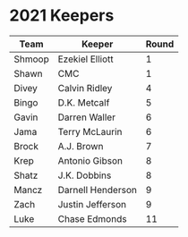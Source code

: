 # 2021 Keepers

| Team  | Keeper            | Round |
| ----- | ----------------  | ----- |
| Shmoop| Ezekiel Elliott   | 1     |
| Shawn | CMC               | 1     |
| Divey | Calvin Ridley     | 4     |
| Bingo | D.K. Metcalf      | 5     |
| Gavin | Darren Waller     | 6     |
| Jama  | Terry McLaurin    | 6     |
| Brock | A.J. Brown        | 7     |
| Krep  | Antonio Gibson    | 8     |
| Shatz | J.K. Dobbins      | 8     |
| Mancz | Darnell Henderson | 9     |
| Zach  | Justin Jefferson  | 9     |
| Luke  | Chase Edmonds     |11     |
